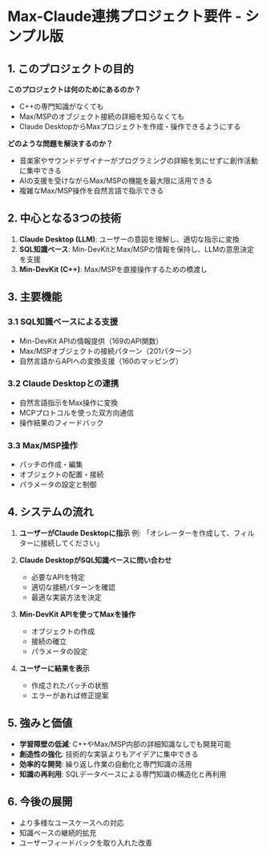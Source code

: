 # Max-Claude連携プロジェクト要件 - シンプル版

## 1. このプロジェクトの目的

**このプロジェクトは何のためにあるのか？**
- C++の専門知識がなくても
- Max/MSPのオブジェクト接続の詳細を知らなくても
- Claude DesktopからMaxプロジェクトを作成・操作できるようにする

**どのような問題を解決するのか？**
- 音楽家やサウンドデザイナーがプログラミングの詳細を気にせずに創作活動に集中できる
- AIの支援を受けながらMax/MSPの機能を最大限に活用できる
- 複雑なMax/MSP操作を自然言語で指示できる

## 2. 中心となる3つの技術

1. **Claude Desktop (LLM)**: ユーザーの意図を理解し、適切な指示に変換
2. **SQL知識ベース**: Min-DevKitとMax/MSPの情報を保持し、LLMの意思決定を支援
3. **Min-DevKit (C++)**: Max/MSPを直接操作するための橋渡し

## 3. 主要機能

### 3.1 SQL知識ベースによる支援
- Min-DevKit APIの情報提供（169のAPI関数）
- Max/MSPオブジェクトの接続パターン（201パターン）
- 自然言語からAPIへの変換支援（160のマッピング）

### 3.2 Claude Desktopとの連携
- 自然言語指示をMax操作に変換
- MCPプロトコルを使った双方向通信
- 操作結果のフィードバック

### 3.3 Max/MSP操作
- パッチの作成・編集
- オブジェクトの配置・接続
- パラメータの設定と制御

## 4. システムの流れ

1. **ユーザーがClaude Desktopに指示**
   例: 「オシレーターを作成して、フィルターに接続してください」

2. **Claude DesktopがSQL知識ベースに問い合わせ**
   - 必要なAPIを特定
   - 適切な接続パターンを確認
   - 最適な実装方法を決定

3. **Min-DevKit APIを使ってMaxを操作**
   - オブジェクトの作成
   - 接続の確立
   - パラメータの設定

4. **ユーザーに結果を表示**
   - 作成されたパッチの状態
   - エラーがあれば修正提案

## 5. 強みと価値

- **学習障壁の低減**: C++やMax/MSP内部の詳細知識なしでも開発可能
- **創造性の強化**: 技術的な実装よりもアイデアに集中できる
- **効率的な開発**: 繰り返し作業の自動化と専門知識の活用
- **知識の再利用**: SQLデータベースによる専門知識の構造化と再利用

## 6. 今後の展開

- より多様なユースケースへの対応
- 知識ベースの継続的拡充
- ユーザーフィードバックを取り入れた改善
